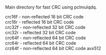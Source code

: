 Main directory for fast CRC using pclmulqdq. 

crc16f - non-reflected 16 bit CRC code<br>
crc16r -     reflected 16 bit CRC code<br>
crc32f - non-reflected 32 bit CRC code<br>
crc32r -     reflected 32 bit CRC code<br>
crc64f - non-reflected 64 bit CRC code<br>
crc64r -     reflected 64 bit CRC code<br>
crz64f - non-reflected 64 bit CRC code avx512<br>
